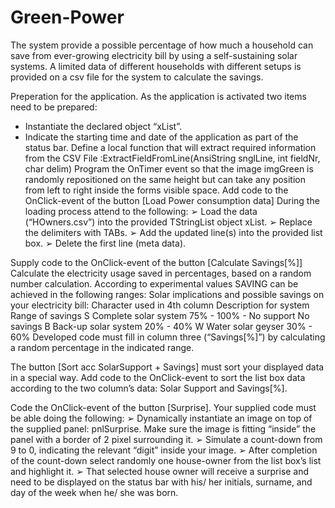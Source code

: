 # Green-Power
The system provide a possible percentage of how much a household can save from ever-growing electricity bill by using a self-sustaining solar systems.
A limited data of different households with different setups is provided on a csv file for the system to calculate the savings.

Preperation for the application.
As the application is activated two items need to be prepared:
- Instantiate the declared object “xList”.
- Indicate the starting time and date of the application as part of the status
bar.
Define a local function that will extract required information from the CSV File :ExtractFieldFromLine(AnsiString snglLine, int fieldNr, char delim)
Program the OnTimer event so that the image imgGreen is randomly repositioned on the same height but can take any position from left to right
inside the forms visible space.
Add code to the OnClick-event of the button [Load Power consumption data]
During the loading process attend to the following:
➢ Load the data (“HOwners.csv”) into the provided TStringList object xList.
➢ Replace the delimiters with TABs.
➢ Add the updated line(s) into the provided list box.
➢ Delete the first line (meta data).

Supply code to the OnClick-event of the button [Calculate Savings[%]]
Calculate the electricity usage saved in percentages, based on a random number
calculation. According to experimental values SAVING can be achieved in the
following ranges:
Solar implications and possible savings on your electricity bill:
  Character used in 4th column Description for system Range of savings
      S Complete solar system 75% - 100%
      - No support No savings
      B Back-up solar system 20% - 40%
      W Water solar geyser 30% - 60%
Developed code must fill in column three (“Savings[%]”) by calculating a
random percentage in the indicated range.

The button [Sort acc SolarSupport + Savings] must sort your displayed data in a
special way. Add code to the OnClick-event to sort the list box data according to
the two column’s data: Solar Support and Savings[%].

Code the OnClick-event of the button [Surprise]. Your supplied
code must be able doing the following:
➢ Dynamically instantiate an image on top of the supplied panel:
    pnlSurprise. Make sure the image is fitting “inside” the panel with a border
    of 2 pixel surrounding it.
➢ Simulate a count-down from 9 to 0, indicating the relevant “digit” inside
  your image.
➢ After completion of the count-down select randomly one house-owner from
  the list box’s list and highlight it.
➢ That selected house owner will receive a surprise and need to be displayed
  on the status bar with his/ her initials, surname, and day of the week when
  he/ she was born.
      
